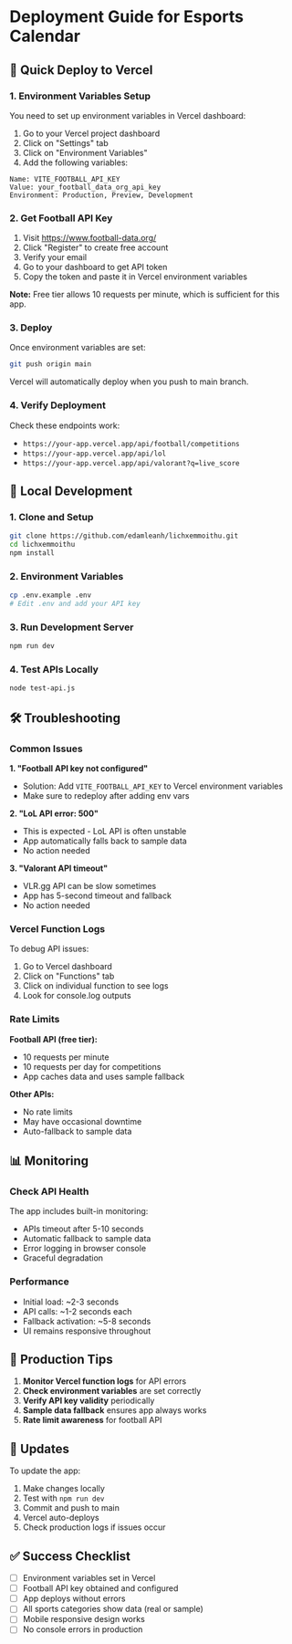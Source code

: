 # Deployment Guide for Esports Calendar

## 🚀 Quick Deploy to Vercel

### 1. Environment Variables Setup

You need to set up environment variables in Vercel dashboard:

1. Go to your Vercel project dashboard
2. Click on "Settings" tab
3. Click on "Environment Variables"
4. Add the following variables:

```
Name: VITE_FOOTBALL_API_KEY
Value: your_football_data_org_api_key
Environment: Production, Preview, Development
```

### 2. Get Football API Key

1. Visit https://www.football-data.org/
2. Click "Register" to create free account
3. Verify your email
4. Go to your dashboard to get API token
5. Copy the token and paste it in Vercel environment variables

**Note:** Free tier allows 10 requests per minute, which is sufficient for this app.

### 3. Deploy

Once environment variables are set:

```bash
git push origin main
```

Vercel will automatically deploy when you push to main branch.

### 4. Verify Deployment

Check these endpoints work:
- `https://your-app.vercel.app/api/football/competitions`
- `https://your-app.vercel.app/api/lol`
- `https://your-app.vercel.app/api/valorant?q=live_score`

## 🔧 Local Development

### 1. Clone and Setup

```bash
git clone https://github.com/edamleanh/lichxemmoithu.git
cd lichxemmoithu
npm install
```

### 2. Environment Variables

```bash
cp .env.example .env
# Edit .env and add your API key
```

### 3. Run Development Server

```bash
npm run dev
```

### 4. Test APIs Locally

```bash
node test-api.js
```

## 🛠️ Troubleshooting

### Common Issues

**1. "Football API key not configured"**
- Solution: Add `VITE_FOOTBALL_API_KEY` to Vercel environment variables
- Make sure to redeploy after adding env vars

**2. "LoL API error: 500"**
- This is expected - LoL API is often unstable
- App automatically falls back to sample data
- No action needed

**3. "Valorant API timeout"**
- VLR.gg API can be slow sometimes
- App has 5-second timeout and fallback
- No action needed

### Vercel Function Logs

To debug API issues:
1. Go to Vercel dashboard
2. Click on "Functions" tab
3. Click on individual function to see logs
4. Look for console.log outputs

### Rate Limits

**Football API (free tier):**
- 10 requests per minute
- 10 requests per day for competitions
- App caches data and uses sample fallback

**Other APIs:**
- No rate limits
- May have occasional downtime
- Auto-fallback to sample data

## 📊 Monitoring

### Check API Health

The app includes built-in monitoring:
- APIs timeout after 5-10 seconds
- Automatic fallback to sample data
- Error logging in browser console
- Graceful degradation

### Performance

- Initial load: ~2-3 seconds
- API calls: ~1-2 seconds each
- Fallback activation: ~5-8 seconds
- UI remains responsive throughout

## 🎯 Production Tips

1. **Monitor Vercel function logs** for API errors
2. **Check environment variables** are set correctly  
3. **Verify API key validity** periodically
4. **Sample data fallback** ensures app always works
5. **Rate limit awareness** for football API

## 🔄 Updates

To update the app:
1. Make changes locally
2. Test with `npm run dev`
3. Commit and push to main
4. Vercel auto-deploys
5. Check production logs if issues occur

## ✅ Success Checklist

- [ ] Environment variables set in Vercel
- [ ] Football API key obtained and configured
- [ ] App deploys without errors
- [ ] All sports categories show data (real or sample)
- [ ] Mobile responsive design works
- [ ] No console errors in production